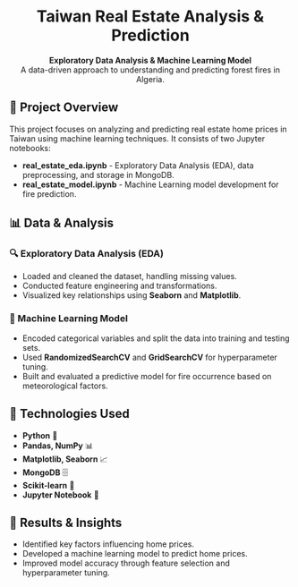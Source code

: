 <h1 align="center">Taiwan Real Estate Analysis & Prediction</h1>

<p align="center">
  <strong>Exploratory Data Analysis & Machine Learning Model</strong><br>
  A data-driven approach to understanding and predicting forest fires in Algeria.
</p>

## 📌 Project Overview

This project focuses on analyzing and predicting real estate home prices in Taiwan using machine learning techniques. It consists of two Jupyter notebooks:

- **real_estate_eda.ipynb** - Exploratory Data Analysis (EDA), data preprocessing, and storage in MongoDB.
- **real_estate_model.ipynb** - Machine Learning model development for fire prediction.

## 📊 Data & Analysis

### 🔍 Exploratory Data Analysis (EDA)
- Loaded and cleaned the dataset, handling missing values.
- Conducted feature engineering and transformations.
- Visualized key relationships using **Seaborn** and **Matplotlib**.

### 🤖 Machine Learning Model
- Encoded categorical variables and split the data into training and testing sets.
- Used **RandomizedSearchCV** and **GridSearchCV** for hyperparameter tuning.
- Built and evaluated a predictive model for fire occurrence based on meteorological factors.

## 🚀 Technologies Used

- **Python** 🐍
- **Pandas, NumPy** 📊
- **Matplotlib, Seaborn** 📈
- **MongoDB** 🗄️
- **Scikit-learn** 🤖
- **Jupyter Notebook** 📓

## 📢 Results & Insights
- Identified key factors influencing home prices.
- Developed a machine learning model to predict home prices.
- Improved model accuracy through feature selection and hyperparameter tuning.

